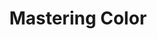 ---
layout: course
title: Mastering Color
educator: Ollie Kenchington
image: /assets/images/courses/mastering-color.jpg
course_url: https://www.mzed.com/courses/mastering-color
description: Professional colorist Ollie Kenchington breaks down the art and science of color grading, from fundamentals to advanced HDR workflows.
lessons: 8
runtime: 7h 30m
position: 47
topics: color-grading, filmmaking
show_stats: true
show_pricing: true
--- 